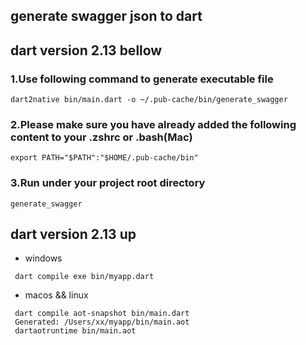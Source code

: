 ## generate swagger json to dart

## dart version 2.13 bellow

### 1.Use following command to generate executable file

```
dart2native bin/main.dart -o ~/.pub-cache/bin/generate_swagger
```

### 2.Please make sure you have already added the following content to your .zshrc or .bash(Mac)

```
export PATH="$PATH":"$HOME/.pub-cache/bin"
```

### 3.Run under your project root directory

`generate_swagger`

## dart version 2.13 up

- windows

```
 dart compile exe bin/myapp.dart
```

- macos && linux

```
 dart compile aot-snapshot bin/main.dart
 Generated: /Users/xx/myapp/bin/main.aot
 dartaotruntime bin/main.aot
```
